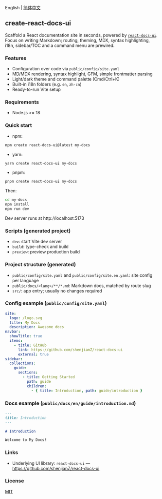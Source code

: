 English | [简体中文](README-zh.md)

## create-react-docs-ui

Scaffold a React documentation site in seconds, powered by [`react-docs-ui`](https://github.com/shenjianZ/react-docs-ui). Focus on writing Markdown; routing, theming, MDX, syntax highlighting, i18n, sidebar/TOC and a command menu are prewired.

### Features
- Configuration over code via `public/config/site.yaml`
- MD/MDX rendering, syntax highlight, GFM, simple frontmatter parsing
- Light/dark theme and command palette (Cmd/Ctrl+K)
- Built-in i18n folders (e.g. `en`, `zh-cn`)
- Ready-to-run Vite setup

### Requirements
- Node.js >= 18

### Quick start
- npm:
```bash
npm create react-docs-ui@latest my-docs
```
- yarn:
```bash
yarn create react-docs-ui my-docs
```
- pnpm:
```bash
pnpm create react-docs-ui my-docs
```
Then:
```bash
cd my-docs
npm install
npm run dev
```
Dev server runs at http://localhost:5173

### Scripts (generated project)
- `dev`: start Vite dev server
- `build`: type-check and build
- `preview`: preview production build

### Project structure (generated)
- `public/config/site.yaml` and `public/config/site.en.yaml`: site config per language
- `public/docs/<lang>/**/*.md`: Markdown docs, matched by route slug
- `src/`: app entry; usually no changes required

### Config example (`public/config/site.yaml`)
```yaml
site:
  logo: /logo.svg
  title: My Docs
  description: Awesome docs
navbar:
  showTitle: true
  items:
    - title: GitHub
      link: https://github.com/shenjianZ/react-docs-ui
      external: true
sidebar:
  collections:
    guide:
      sections:
        - title: Getting Started
          path: guide
          children:
            - { title: Introduction, path: guide/introduction }
```

### Docs example (`public/docs/en/guide/introduction.md`)
```markdown
---
title: Introduction
---

# Introduction

Welcome to My Docs!
```

### Links
- Underlying UI library: `react-docs-ui` — https://github.com/shenjianZ/react-docs-ui

### License
[MIT](LICENSE)
